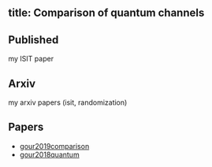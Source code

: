title: Comparison of quantum channels
---
## Published

my ISIT paper

## Arxiv

my arxiv papers (isit, randomization)

## Papers

* [gour2019comparison](gour2019comparison)
* [gour2018quantum](gour2018quantum)